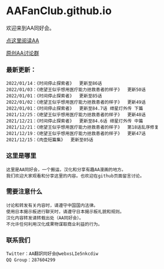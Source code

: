 # AAFanClub.github.io

欢迎来到AA同好会。

[点这里阅读AA](/src/index.md)

[原创AA讨论群](/src/group.md)

### 最新更新：

```
2022/01/14：《时间停止探索者》  更新至86话
2022/01/03：《绝望王似乎想用医疗能力拯救患者的样子》  更新50话
2022/01/01：《时间停止探索者》  更新至85话
2022/01/02：《绝望王似乎想用医疗能力拯救患者的样子》  更新49话
2022/01/01：《时间停止探索者》  更新至84.7话 绁星灯外传 下篇
2021/12/25：《绝望王似乎想用医疗能力拯救患者的样子》  更新48话
2021/12/21：《时间停止探索者》  更新至84.6话 绁星灯外传 中篇
2021/12/21：《绝望王似乎想用医疗能力拯救患者的样子》  第18话乱序修复
2021/12/19：《绝望王似乎想用医疗能力拯救患者的样子》  更新47话
2021/12/15：《肉壶短篇集》  更新至05话
```

### 这里是哪里
```
这里是AA同好会，一个搬运，汉化和分享有趣AA漫画的地方。
我们欢迎大家观看和分享这里的内容。也欢迎在github页面留言讨论。

```
### 需要注意什么
```
讨论和转发有关内容时，请遵守中国国内法律。
使用日本揭示板进行聊天时，请遵守日本揭示板礼貌和规则。
汉化内容转发请转载出处（AA同好会）。
不允许任何利用汉化成果物谋取商业利益的行为。

```
### 联系我们
```
Twitter：AA翻訳同好会@webxsLIe5nkcdiw
QQ Group：287604299
```